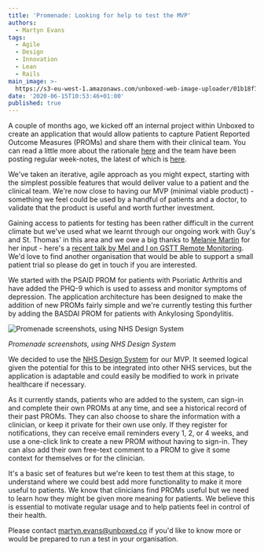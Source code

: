 ```yaml
---
title: 'Promenade: Looking for help to test the MVP'
authors:
  - Martyn Evans
tags:
  - Agile
  - Design
  - Innovation
  - Lean
  - Rails
main_image: >-
  https://s3-eu-west-1.amazonaws.com/unboxed-web-image-uploader/01b18f738f8b2c76091330f533121d72.png
date: '2020-06-15T10:53:46+01:00'
published: true
---
```

A couple of months ago, we kicked off an internal project within Unboxed to create an application that would allow patients to capture Patient Reported Outcome Measures (PROMs) and share them with their clinical team. You can read a little more about the rationale [here](https://unboxed.co/blog/using-patient-reported-outcome-measures-proms-to-keep-patients-safe/) and the team have been posting regular week-notes, the latest of which is [here](https://unboxed.co/blog/promenade-weeknotes-6/).

We've taken an iterative, agile approach as you might expect, starting with the simplest possible features that would deliver value to a patient and the clinical team. We're now close to having our MVP (minimal viable product) - something we feel could be used by a handful of patients and a doctor, to validate that the product is useful and worth further investment.

Gaining access to patients for testing has been rather difficult in the current climate but we've used what we learnt through our ongoing work with Guy's and St. Thomas' in this area and we owe a big thanks to [Melanie Martin](https://twitter.com/melrheum) for her input - here's a [recent talk by Mel and I on GSTT Remote Monitoring](https://vimeo.com/421105181). We'd love to find another organisation that would be able to support a small patient trial so please do get in touch if you are interested.

We started with the PSAID PROM for patients with Psoriatic Arthritis and have added the PHQ-9 which is used to assess and monitor symptoms of depression. The application architecture has been designed to make the addition of new PROMs fairly simple and we're currently testing this further by adding the BASDAI PROM for patients with Ankylosing Spondylitis.

![Promenade screenshots, using NHS Design System](https://s3-eu-west-1.amazonaws.com/unboxed-web-image-uploader/483c1887daf1caf13f2fa5233d1ec006.jpg)

_Promenade screenshots, using NHS Design System_

We decided to use the [NHS Design System](https://service-manual.nhs.uk/design-system) for our MVP. It seemed logical given the potential for this to be integrated into other NHS services, but the application is adaptable and could easily be modified to work in private healthcare if necessary.

As it currently stands, patients who are added to the system, can sign-in and complete their own PROMs at any time, and see a historical record of their past PROMs. They can also choose to share the information with a clinician, or keep it private for their own use only. If they register for notifications, they can receive email reminders every 1, 2, or 4 weeks, and use a one-click link to create a new PROM without having to sign-in. They can also add their own free-text comment to a PROM to give it some context for themselves or for the clinician.

It's a basic set of features but we're keen to test them at this stage, to understand where we could best add more functionality to make it more useful to patients. We know that clinicians find PROMs useful but we need to learn how they might be given more meaning for patients. We believe this is essential to motivate regular usage and to help patients feel in control of their health.

Please contact martyn.evans@unboxed.co if you'd like to know more or would be prepared to run a test in your organisation.
